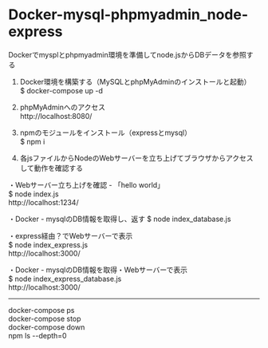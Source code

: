 # Docker-mysql-phpmyadmin_node-express
Dockerでmysplとphpmyadmin環境を準備してnode.jsからDBデータを参照する

1. Docker環境を構築する（MySQLとphpMyAdminのインストールと起動）  
  $ docker-compose up -d  

2. phpMyAdminへのアクセス  
  http://localhost:8080/  

3. npmのモジュールをインストール（expressとmysql）  
  $ npm i  

4. 各jsファイルからNodeのWebサーバーを立ち上げてブラウザからアクセスして動作を確認する  

  ・Webサーバー立ち上げを確認 - 「hello world」  
  $ node index.js  
  http://localhost:1234/  

  ・Docker - mysqlのDB情報を取得し、返す
  $ node index_database.js  

  ・express経由？でWebサーバーで表示  
  $ node index_express.js  
  http://localhost:3000/  

  ・Docker - mysqlのDB情報を取得・Webサーバーで表示  
  $ node index_express_database.js  
  http://localhost:3000/  



-----
docker-compose ps  
docker-compose stop  
docker-compose down  
npm ls --depth=0
